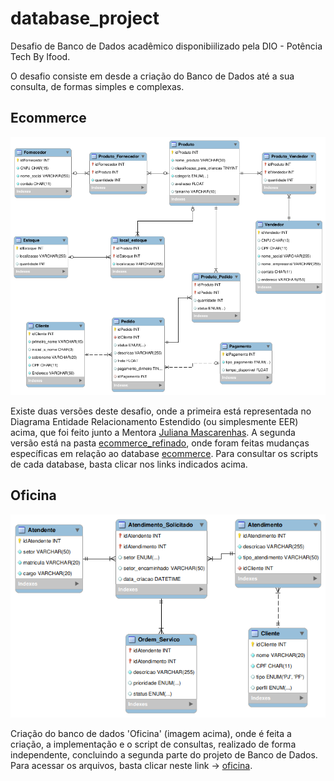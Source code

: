 # database_project

Desafio de Banco de Dados acadêmico disponibiilizado pela DIO - Potência Tech By Ifood.

O desafio consiste em desde a criação do Banco de Dados até a sua consulta, de formas simples e complexas.

## Ecommerce

![database](/ecommerce/ecommerce.png)

Existe duas versões deste desafio, onde a primeira está representada no Diagrama Entidade Relacionamento Estendido (ou simplesmente EER) acima, que foi feito junto a Mentora [Juliana Mascarenhas](https://github.com/julianazanelatto). A segunda versão está na pasta [ecommerce_refinado](/ecommerce_refinado/), onde foram feitas mudanças específicas em relação ao database [ecommerce](/ecommerce/). Para consultar os scripts de cada database, basta clicar nos links indicados acima.

## Oficina

![database](/oficina/oficina.png)

Criação do banco de dados 'Oficina' (imagem acima), onde é feita a criação, a implementação e o script de consultas, realizado de forma independente, concluindo a segunda parte do projeto de Banco de Dados. Para acessar os arquivos, basta clicar neste link -> [oficina](/oficina/).
